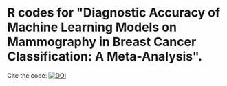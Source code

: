 # R codes for "Diagnostic Accuracy of Machine Learning Models on Mammography in Breast Cancer Classification: A Meta-Analysis".

Cite the code: [![DOI](https://zenodo.org/badge/DOI/10.5281/zenodo.6786424.svg)](https://doi.org/10.5281/zenodo.6786424)

